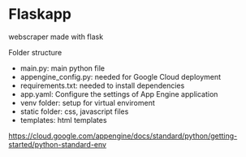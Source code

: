 # Flaskapp
webscraper made with flask

Folder structure
* main.py: main python file
* appengine_config.py: needed for Google Cloud deployment
* requirements.txt: needed to install dependencies
* app.yaml: Configure the settings of App Engine application
* venv folder: setup for virtual enviroment
* static folder: css, javascript files
* templates: html templates


https://cloud.google.com/appengine/docs/standard/python/getting-started/python-standard-env
